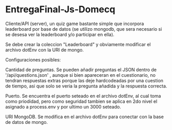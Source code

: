 # EntregaFinal-Js-Domecq

Cliente/API (server), un quiz game bastante simple que incorpora leaderboard por base de datos (se utilizo mongodb, que sera necesario si se desesa ver la leaderboard y/o participar en ella).

Se debe crear la coleccion "Leaderboard" y obviamente modificar el archivo dotEnv con la URI de mongo.

Configuraciones posibles:

  Cantidad de preguntas. Se pueden añadir preguntas el JSON dentro de '/api/questions.json' , aunque si bien apareceran en el cuestionario, no tendran respuestas extras porque las deje hardcodeadas por una cuestion de tiempo, asi que solo se veria la pregunta añadida y la respuesta correcta.

  Puerto. Se encuentra el puerto seteado en el archivo dotEnv, al cual toma como priodidad, pero como seguridad tambien se aplica en 2do nivel el asignado a process.env y por ultimo un 3000 seteado.

  URI MongoDB. Se modifica en el archivo dotEnv para conectar con la base de datos de mongo.
